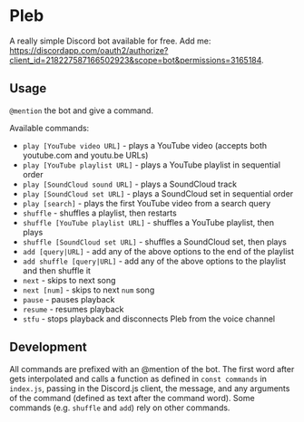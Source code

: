 # Pleb
A really simple Discord bot available for free.  Add me: <https://discordapp.com/oauth2/authorize?client_id=218227587166502923&scope=bot&permissions=3165184>.

## Usage
`@mention` the bot and give a command.

Available commands:

- `play [YouTube video URL]` - plays a YouTube video (accepts both youtube.com and youtu.be URLs)
- `play [YouTube playlist URL]` - plays a YouTube playlist in sequential order
- `play [SoundCloud sound URL]` - plays a SoundCloud track
- `play [SoundCloud set URL]` - plays a SoundCloud set in sequential order
- `play [search]` - plays the first YouTube video from a search query
- `shuffle` - shuffles a playlist, then restarts
- `shuffle [YouTube playlist URL]` - shuffles a YouTube playlist, then plays
- `shuffle [SoundCloud set URL]` - shuffles a SoundCloud set, then plays
- `add [query|URL]` -  add any of the above options to the end of the playlist
- `add shuffle [query|URL]` - add any of the above options to the playlist and then shuffle it
- `next` - skips to next song
- `next [num]` - skips to next `num` song
- `pause` - pauses playback
- `resume` - resumes playback
- `stfu` - stops playback and disconnects Pleb from the voice channel

## Development
All commands are prefixed with an @mention of the bot.  The first word after gets interpolated and calls a function as defined in `const commands` in `index.js`, passing in the Discord.js client, the message, and any arguments of the command (defined as text after the command word).  Some commands (e.g. `shuffle` and `add`) rely on other commands.